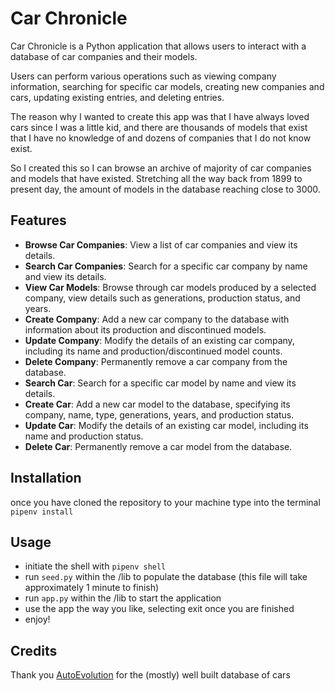 # Car Chronicle

Car Chronicle is a Python application that allows users to interact with a database of car companies and their models. 

Users can perform various operations such as viewing company information, searching for specific car models, 
creating new companies and cars, updating existing entries, and deleting entries. 

The reason why I wanted to create this app was that I have always loved cars since I was a little kid, 
and there are thousands of models that exist that I have no knowledge of and dozens of companies that I do not know exist. 

So I created this so I can browse an archive of majority of car companies and models that have existed. 
Stretching all the way back from 1899 to present day, the amount of models in the database reaching close to 3000.

## Features

- **Browse Car Companies**: View a list of car companies and view its details.
- **Search Car Companies**: Search for a specific car company by name and view its details.
- **View Car Models**: Browse through car models produced by a selected company, view details such as generations, production status, and years.
- **Create Company**: Add a new car company to the database with information about its production and discontinued models.
- **Update Company**: Modify the details of an existing car company, including its name and production/discontinued model counts.
- **Delete Company**: Permanently remove a car company from the database.
- **Search Car**: Search for a specific car model by name and view its details.
- **Create Car**: Add a new car model to the database, specifying its company, name, type, generations, years, and production status.
- **Update Car**: Modify the details of an existing car model, including its name and production status.
- **Delete Car**: Permanently remove a car model from the database.

## Installation

once you have cloned the repository to your machine type into the terminal `pipenv install`

## Usage

- initiate the shell with `pipenv shell`
- run `seed.py` within the /lib to populate the database (this file will take approximately 1 minute to finish)
- run `app.py` within the /lib to start the application
- use the app the way you like, selecting exit once you are finished
- enjoy!

## Credits

Thank you [AutoEvolution](https://www.autoevolution.com/cars/) for the (mostly) well built database of cars